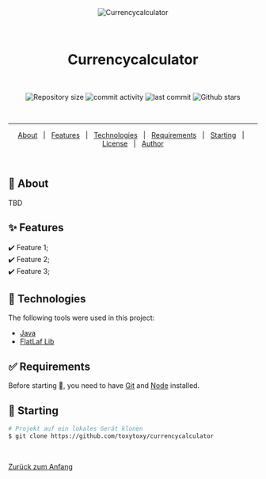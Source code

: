 <div align="center" id="top"> 
  <img src="./.github/app.gif" alt="Currencycalculator" />

  &#xa0;

</div>

<h1 align="center">Currencycalculator</h1>
 
 &#xa0;

<p align="center">
  <img alt="Repository size" src="https://img.shields.io/github/repo-size/toxytoxy/currencycalculator?color=56BEB8">
  <img alt="commit activity" src="https://img.shields.io/github/commit-activity/w/toxytoxy/currencycalculator">
  <img alt="last commit" src="https://img.shields.io/github/last-commit/toxytoxy/currencycalculator">
  <img alt="Github stars" src="https://img.shields.io/github/stars/toxytoxy/currencycalculator?color=56BEB8" />
</p>
 
 &#xa0;
<hr>

<p align="center">
  <a href="#dart-about">About</a> &#xa0; | &#xa0; 
  <a href="#sparkles-features">Features</a> &#xa0; | &#xa0;
  <a href="#rocket-technologies">Technologies</a> &#xa0; | &#xa0;
  <a href="#white_check_mark-requirements">Requirements</a> &#xa0; | &#xa0;
  <a href="#checkered_flag-starting">Starting</a> &#xa0; | &#xa0;
  <a href="#memo-license">License</a> &#xa0; | &#xa0;
  <a href="https://github.com/{{YOUR_GITHUB_USERNAME}}" target="_blank">Author</a>
</p>

<br>

## :dart: About ##

TBD

## :sparkles: Features ##

:heavy_check_mark: Feature 1;\
:heavy_check_mark: Feature 2;\
:heavy_check_mark: Feature 3;

## :rocket: Technologies ##

The following tools were used in this project:

- [Java](orcale)
- [FlatLaf Lib](https://github.com/JFormDesigner/FlatLaf)

## :white_check_mark: Requirements ##

Before starting :checkered_flag:, you need to have [Git](https://git-scm.com) and [Node](https://nodejs.org/en/) installed.

## :checkered_flag: Starting ##

```bash
# Projekt auf ein lokales Gerät klonen
$ git clone https://github.com/toxytoxy/currencycalculator
```

&#xa0;

<a href="#top">Zurück zum Anfang</a>
